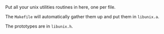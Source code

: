 Put all your unix utilities routines in here, one per file.

The `Makefile` will automatically gather them up and put them in
`libunix.a`.

The prototypes are in `libunix.h`.

